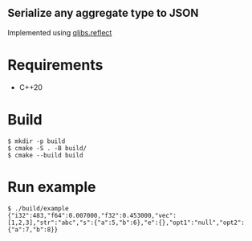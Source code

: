 ## Serialize any aggregate type to JSON
Implemented using [qlibs.reflect](https://github.com/qlibs/reflect)
# Requirements
- C++20
# Build
```
$ mkdir -p build
$ cmake -S . -B build/
$ cmake --build build
```
# Run example
```
$ ./build/example
{"i32":483,"f64":0.007000,"f32":0.453000,"vec":[1,2,3],"str":"abc","s":{"a":5,"b":6},"e":{},"opt1":"null","opt2":{"a":7,"b":8}}
```
